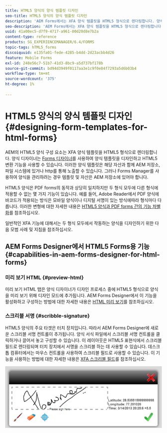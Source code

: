 ```yaml
---
title: HTML5 양식의 양식 템플릿 디자인
seo-title: HTML5 양식의 양식 템플릿 디자인
description: 'AEM Forms에서는 XFA 양식 템플릿을 HTML5 형식으로 렌더링합니다. 양식 디자이너는 디자이너를 사용하여 양식 템플릿을 디자인하고 HTML5 변환 기능을 사용할 수 있습니다. '
seo-description: 'AEM Forms에서는 XFA 양식 템플릿을 HTML5 형식으로 렌더링합니다. 양식 디자이너는 디자이너를 사용하여 양식 템플릿을 디자인하고 HTML5 변환 기능을 사용할 수 있습니다. '
uuid: 41a00ec5-d7f9-4717-a961-00d20d8e7b2a
content-type: reference
products: SG_EXPERIENCEMANAGER/6.4/FORMS
topic-tags: hTML5_forms
discoiquuid: e135fa01-fede-4285-b4dd-2d23acbb4d26
feature: Mobile Forms
exl-id: 248e56c7-51b7-41d3-8bc9-a5d737bf178b
source-git-commit: bd94d3949f0117aa3e1c9f0e84f7293a5d6b03b4
workflow-type: tm+mt
source-wordcount: '375'
ht-degree: 1%

---
```


# HTML5 양식의 양식 템플릿 디자인 {#designing-form-templates-for-html-forms}

AEM의 HTML5 양식 구성 요소는 XFA 양식 템플릿을 HTML5 형식으로 렌더링합니다. 양식 디자이너는 [Forms 디자이너](https://www.adobe.com/go/learn_aemforms_designer_63)를 사용하여 양식 템플릿을 디자인하고 HTML5 변환 기능을 사용할 수 있습니다. 이러한 양식 템플릿은 해당 자산과 함께 AEM 저장소, 파일 시스템에 있거나 http를 통해 노출할 수 있습니다. 그러나 Forms Manager를 사용하여 양식을 관리하려는 경우 템플릿 및 자산은 AEM 저장소에 있어야 합니다.

HTML5 양식은 PDF forms의 동작과 상당히 일치하지만 두 형식 모두에 다른 형식에 적용할 수 없는 몇 가지 기능이 있습니다. 예를 들어, Adobe Reader에서 PDF 양식에 바코드가 적용되는 방식은 모바일 양식이나 디지털 서명이 있는 방식에따라 형식마다 다릅니다. 이러한 변형에 대한 자세한 내용은 [HTML5 양식과 PDF forms 간의 기능 차별화](/help/forms/using/feature-differentiation-html5-forms-pdf-forms.md)를 참조하십시오.

일반적인 XFA 기능에 대해서는 두 형식 모두에서 작동하는 양식을 디자인하기 위한 다음 모범 사례 및 지침을 참조하십시오.

## AEM Forms Designer에서 HTML5 Forms용 기능 {#capabilities-in-aem-forms-designer-for-html-forms}

### 미리 보기 HTML {#preview-html}

미리 보기 HTML 탭은 양식 디자이너가 디자인 프로세스 중에 HTML5 형식으로 양식을 미리 보기 위해 디자인 모드에 추가됩니다. AEM Forms Designer에서 이 기능을 활성화하고 구성하는 방법에 대한 자세한 내용은 [HTML 미리 보기](/help/forms/using/preview-xdp-forms-html.md)를 참조하십시오.

### 스크리블 서명 {#scribble-signature}

HTML5 양식의 주요 타겟은 터치 장치입니다. 따라서 AEM Forms Designer에 새로운 스크리블 서명 컨트롤이 추가됩니다. 양식 서식 파일에서 스크리블 서명 컨트롤을 클릭하거나 끌어서 놓고 구성할 수 있습니다. 이 레이아웃은 HTML5 표현식에서 스크리블 필드로 렌더링되며 터치 장치에서 서명을 스크리블 하는 데 사용할 수 있습니다. 데스크톱 컴퓨터에서는 마우스 컨트롤을 사용하여 스크리블 필드로 사용할 수 있습니다. 이 기능을 사용하는 방법에 대한 자세한 내용은 [XFA 스크리블 필드](/help/forms/using/scribble-signature.md)를 참조하십시오.

![4](assets/4.png)
